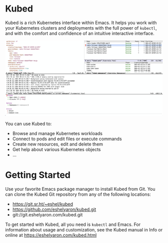 # Kubed

Kubed is a rich Kubernetes interface within Emacs.  It helps you work
with your Kubernetes clusters and deployments with the full power of
`kubectl`, and with the comfort and confidence of an intuitive
interactive interface.

![Kubed](kubed.png)

You can use Kubed to:

- Browse and manage Kubernetes workloads
- Connect to pods and edit files or execute commands
- Create new resources, edit and delete them
- Get help about various Kubernetes objects
- ...

# Getting Started

Use your favorite Emacs package manager to install Kubed from Git.  You
can clone the Kubed Git repository from any of the following locations:

- https://git.sr.ht/~eshel/kubed
- https://github.com/eshelyaron/kubed.git
- git://git.eshelyaron.com/kubed.git

To get started with Kubed, all you need is `kubectl` and Emacs.  For
information about usage and customization, see the Kubed manual in Info
or online at https://eshelyaron.com/kubed.html
